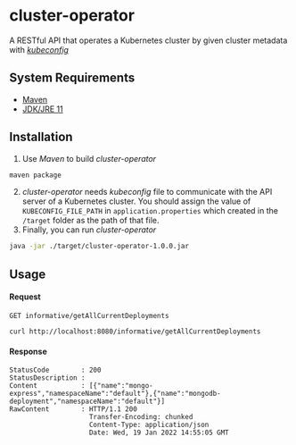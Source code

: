# cluster-operator

A RESTful API that operates a Kubernetes cluster by given cluster metadata with [_kubeconfig_](https://kubernetes.io/docs/concepts/configuration/organize-cluster-access-kubeconfig/)

## System Requirements
* [Maven](https://maven.apache.org/)
* [JDK/JRE 11](https://www.oracle.com/java/technologies/downloads/#java11)

## Installation

1. Use _Maven_ to build _cluster-operator_

```bash
maven package
```

2. _cluster-operator_ needs _kubeconfig_ file to communicate with the API server of a Kubernetes cluster. You should assign the value of `KUBECONFIG_FILE_PATH` in `application.properties` which created in the `/target` folder as the path of that file.
3. Finally, you can run _cluster-operator_ 

```bash
java -jar ./target/cluster-operator-1.0.0.jar
```

## Usage

#### Request

`GET informative/getAllCurrentDeployments`

    curl http://localhost:8080/informative/getAllCurrentDeployments
   
#### Response

    StatusCode        : 200
    StatusDescription :
    Content           : [{"name":"mongo-express","namespaceName":"default"},{"name":"mongodb-deployment","namespaceName":"default"}]
    RawContent        : HTTP/1.1 200
                        Transfer-Encoding: chunked
                        Content-Type: application/json
                        Date: Wed, 19 Jan 2022 14:55:05 GMT
